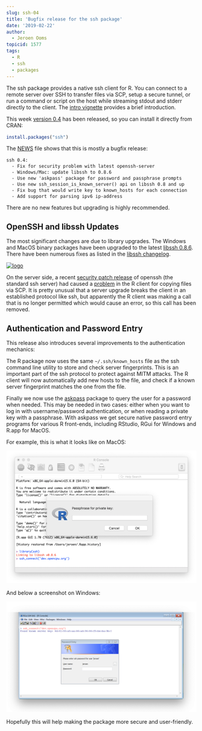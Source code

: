 ```yaml
---
slug: ssh-04
title: 'Bugfix release for the ssh package'
date: '2019-02-22'
author:
  - Jeroen Ooms
topicid: 1577
tags:
  - R
  - ssh
  - packages
---
```


The ssh package provides a native ssh client for R. You can connect to a remote server over SSH to transfer files via SCP, setup a secure tunnel, or run a command or script on the host while streaming stdout and stderr directly to the client. The [intro vignette](https://cran.r-project.org/web/packages/ssh/vignettes/intro.html) provides a brief introduction.

This week [version 0.4](https://cran.r-project.org/package=ssh) has been released, so you can install it directly from CRAN:

```r
install.packages("ssh")
```

The [NEWS](https://cran.r-project.org/web/packages/ssh/NEWS) file shows that this is mostly a bugfix release:

```
ssh 0.4:
  - Fix for security problem with latest openssh-server
  - Windows/Mac: update libssh to 0.8.6
  - Use new 'askpass' package for password and passphrase prompts
  - Use new ssh_session_is_known_server() api on libssh 0.8 and up
  - Fix bug that would write key to known_hosts for each connection
  - Add support for parsing ipv6 ip-address
```

There are no new features but upgrading is highly recommended.

## OpenSSH and libssh Updates


The most significant changes are due to library upgrades. The Windows and MacOS binary packages have been upgraded to the latest [libssh 0.8.6](https://www.libssh.org/2018/12/24/libssh-0-8-6-xmas-edition/). There have been numerous fixes as listed in the [libssh changelog](https://git.libssh.org/projects/libssh.git/tree/ChangeLog?h=libssh-0.8.6).

[![logo](https://www.libssh.org/wp-content/uploads/2015/01/libssh2.png)](https://www.libssh.org)


On the server side, a recent [security patch release](https://changelogs.ubuntu.com/changelogs/pool/main/o/openssh/openssh_7.2p2-4ubuntu2.7/changelog) of openssh (the standard ssh server) had caused a [problem](https://github.com/ropensci/ssh/issues/20) in the R client for copying files via SCP. It is pretty unusual that a server upgrade breaks the client in an established protocol like ssh, but apparently the R client was making a call that is no longer permitted which would cause an error, so this call has been removed.

## Authentication and Password Entry

This release also introduces several improvements to the authentication mechanics:

The R package now uses the same `~/.ssh/known_hosts` file as the ssh command line utility to store and check server fingerprints. This is an important part of the ssh protocol to protect against MITM attacks. The R client will now automatically add new hosts to the file, and check if a known server fingerprint matches the one from the file.

Finally we now use the [askpass](https://github.com/jeroen/askpass#readme) package to query the user for a password when needed. This may be needed in two cases: either when you want to log in with username/password authentication, or when reading a private key with a passphrase. With askpass we get secure native password entry programs for various R front-ends, including RStudio, RGui for Windows and R.app for MacOS.

For example, this is what it looks like on MacOS:

![macos](DlZtQrm.png)

And below a screenshot on Windows:

![winpass](VNmDmUO.png)


Hopefully this will help making the package more secure and user-friendly.
